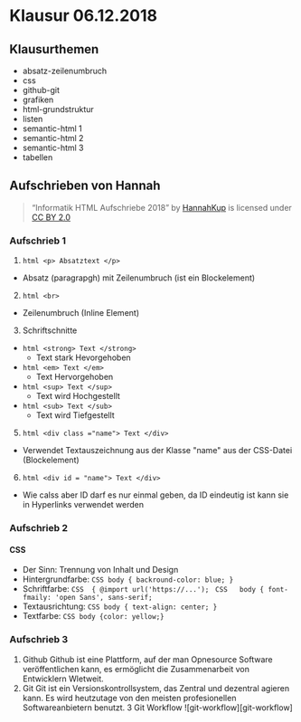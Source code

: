 # Klausur 06.12.2018
## Klausurthemen
* absatz-zeilenumbruch
* css
* github-git
* grafiken
* html-grundstruktur
* listen
* semantic-html 1
* semantic-html 2
* semantic-html 3
* tabellen
## Aufschrieben von Hannah
> “Informatik HTML Aufschriebe 2018” by [HannahKup](https://github.com/HannahKup) is licensed under [CC BY 2.0](https://creativecommons.org/licenses/by/2.0/)
### Aufschrieb 1
1. ```html <p> Absatztext </p> ```
* Absatz (paragrapgh) mit Zeilenumbruch (ist ein Blockelement)
2. ```html <br> ```
* Zeilenumbruch (Inline Element)
3. Schriftschnitte
* ```html <strong> Text </strong> ```
  * Text stark Hevorgehoben
* ```html <em> Text </em> ```
  * Text Hervorgehoben
* ```html <sup> Text </sup> ```
  * Text wird Hochgestellt
* ```html <sub> Text </sub> ```
  * Text wird Tiefgestellt
5. ```html <div class ="name"> Text </div> ```
* Verwendet Textauszeichnung aus der Klasse "name" aus der CSS-Datei (Blockelement)
6. ```html <div id = "name"> Text </div> ```
* Wie calss aber ID darf es nur einmal geben, da ID eindeutig ist kann sie in Hyperlinks verwendet werden
### Aufschrieb 2
#### CSS
* Der Sinn: Trennung von Inhalt und Design
* Hintergrundfarbe: 
``` CSS body { backround-color: blue; } ```
* Schriftfarbe:
```CSS  { @import url('https://...'); ```
```CSS   body { font-fmaily: 'open Sans', sans-serif; ```
* Textausrichtung:
```CSS body { text-align: center; } ```
* Textfarbe:
```CSS body {color: yellow;} ```
### Aufschrieb 3
1. Github 
Github ist eine Plattform, auf der man Opnesource Software veröffentlichen kann, es ermöglicht die Zusammenarbeit von Entwicklern Wletweit.
2. Git
Git ist ein Versionskontrollsystem, das Zentral und dezentral agieren kann. Es wird heutzutage von den meisten profesionellen Softwareanbietern benutzt.
3 Git Workflow
![git-workflow][git-workflow]

